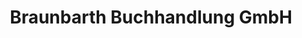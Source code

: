 ---
title: "Braunbarth Buchhandlung GmbH"
url: /bruchsal/braunbarth-buchhandlung-gmbh/
shop: Bücher
---